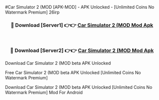 #Car Simulator 2 (MOD [APK-MOD] - APK Unlocked - [Unlimited Coins No Watermark Premium] 26irp



<div align="center">

<h3>🔴 Download [Server1] 👉👉 <a href="https://momento.my/?title=Car_Simulator_2_(MOD">Car Simulator 2 (MOD Mod Apk</a></h3><br>

<h3>🔴 Download [Server2] 👉👉 <a href="https://momento.my/?title=Car_Simulator_2_(MOD">Car Simulator 2 (MOD Mod Apk</a></h3>
</div>



Download Car Simulator 2 (MOD beta APK Unlocked

Free Car Simulator 2 (MOD beta APK Unlocked [Unlimited Coins No Watermark Premium]

Download Car Simulator 2 (MOD beta APK Unlocked [Unlimited Coins No Watermark Premium] Mod For Android
